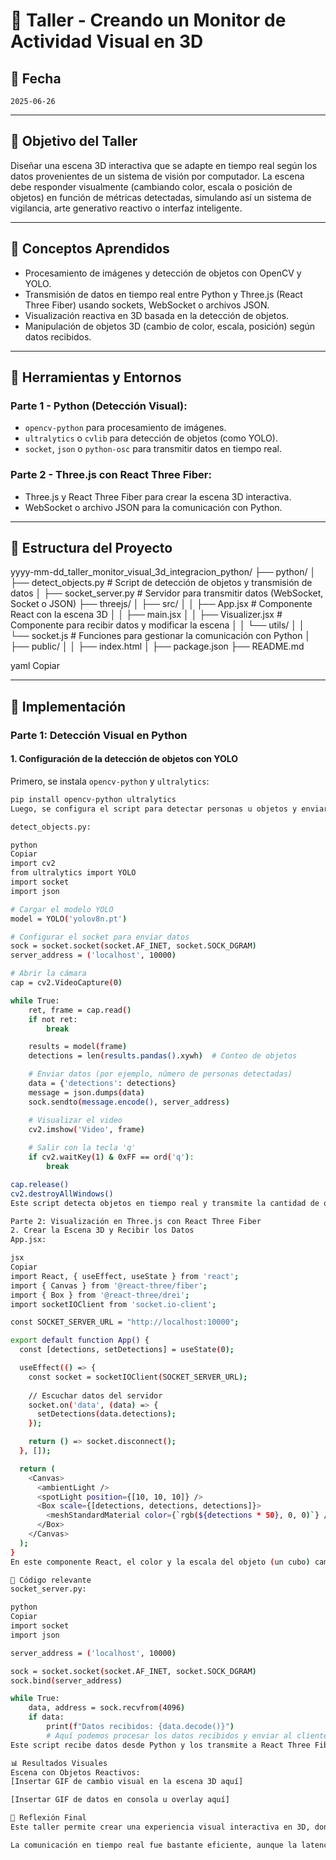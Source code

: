 # 🧪 Taller - Creando un Monitor de Actividad Visual en 3D

## 📅 Fecha
`2025-06-26`    

---

## 🎯 Objetivo del Taller

Diseñar una escena 3D interactiva que se adapte en tiempo real según los datos provenientes de un sistema de visión por computador. La escena debe responder visualmente (cambiando color, escala o posición de objetos) en función de métricas detectadas, simulando así un sistema de vigilancia, arte generativo reactivo o interfaz inteligente.

---

## 🧠 Conceptos Aprendidos

- Procesamiento de imágenes y detección de objetos con OpenCV y YOLO.
- Transmisión de datos en tiempo real entre Python y Three.js (React Three Fiber) usando sockets, WebSocket o archivos JSON.
- Visualización reactiva en 3D basada en la detección de objetos.
- Manipulación de objetos 3D (cambio de color, escala, posición) según datos recibidos.

---

## 🔧 Herramientas y Entornos

### Parte 1 - Python (Detección Visual):
- `opencv-python` para procesamiento de imágenes.
- `ultralytics` o `cvlib` para detección de objetos (como YOLO).
- `socket`, `json` o `python-osc` para transmitir datos en tiempo real.

### Parte 2 - Three.js con React Three Fiber:
- Three.js y React Three Fiber para crear la escena 3D interactiva.
- WebSocket o archivo JSON para la comunicación con Python.

---

## 📁 Estructura del Proyecto

yyyy-mm-dd_taller_monitor_visual_3d_integracion_python/
├── python/
│ ├── detect_objects.py # Script de detección de objetos y transmisión de datos
│ ├── socket_server.py # Servidor para transmitir datos (WebSocket, Socket o JSON)
├── threejs/
│ ├── src/
│ │ ├── App.jsx # Componente React con la escena 3D
│ │ ├── main.jsx
│ │ ├── Visualizer.jsx # Componente para recibir datos y modificar la escena
│ │ └── utils/
│ │ └── socket.js # Funciones para gestionar la comunicación con Python
│ ├── public/
│ │ ├── index.html
│ ├── package.json
├── README.md

yaml
Copiar

---

## 🧪 Implementación

### Parte 1: Detección Visual en Python

#### 1. Configuración de la detección de objetos con YOLO

Primero, se instala `opencv-python` y `ultralytics`:

```bash
pip install opencv-python ultralytics
Luego, se configura el script para detectar personas u objetos y enviar los datos a través de un socket o WebSocket:

detect_objects.py:

python
Copiar
import cv2
from ultralytics import YOLO
import socket
import json

# Cargar el modelo YOLO
model = YOLO('yolov8n.pt')

# Configurar el socket para enviar datos
sock = socket.socket(socket.AF_INET, socket.SOCK_DGRAM)
server_address = ('localhost', 10000)

# Abrir la cámara
cap = cv2.VideoCapture(0)

while True:
    ret, frame = cap.read()
    if not ret:
        break

    results = model(frame)
    detections = len(results.pandas().xywh)  # Conteo de objetos

    # Enviar datos (por ejemplo, número de personas detectadas)
    data = {'detections': detections}
    message = json.dumps(data)
    sock.sendto(message.encode(), server_address)

    # Visualizar el video
    cv2.imshow('Video', frame)
    
    # Salir con la tecla 'q'
    if cv2.waitKey(1) & 0xFF == ord('q'):
        break

cap.release()
cv2.destroyAllWindows()
Este script detecta objetos en tiempo real y transmite la cantidad de objetos detectados a través de un socket.

Parte 2: Visualización en Three.js con React Three Fiber
2. Crear la Escena 3D y Recibir los Datos
App.jsx:

jsx
Copiar
import React, { useEffect, useState } from 'react';
import { Canvas } from '@react-three/fiber';
import { Box } from '@react-three/drei';
import socketIOClient from 'socket.io-client';

const SOCKET_SERVER_URL = "http://localhost:10000";

export default function App() {
  const [detections, setDetections] = useState(0);

  useEffect(() => {
    const socket = socketIOClient(SOCKET_SERVER_URL);
    
    // Escuchar datos del servidor
    socket.on('data', (data) => {
      setDetections(data.detections);
    });

    return () => socket.disconnect();
  }, []);

  return (
    <Canvas>
      <ambientLight />
      <spotLight position={[10, 10, 10]} />
      <Box scale={[detections, detections, detections]}>
        <meshStandardMaterial color={`rgb(${detections * 50}, 0, 0)`} />
      </Box>
    </Canvas>
  );
}
En este componente React, el color y la escala del objeto (un cubo) cambian en función del número de detecciones recibidas desde el servidor Python.

🔹 Código relevante
socket_server.py:

python
Copiar
import socket
import json

server_address = ('localhost', 10000)

sock = socket.socket(socket.AF_INET, socket.SOCK_DGRAM)
sock.bind(server_address)

while True:
    data, address = sock.recvfrom(4096)
    if data:
        print(f"Datos recibidos: {data.decode()}")
        # Aquí podemos procesar los datos recibidos y enviar al cliente (Three.js)
Este script recibe datos desde Python y los transmite a React Three Fiber.

📊 Resultados Visuales
Escena con Objetos Reactivos:
[Insertar GIF de cambio visual en la escena 3D aquí]

[Insertar GIF de datos en consola u overlay aquí]

💬 Reflexión Final
Este taller permite crear una experiencia visual interactiva en 3D, donde la escena responde en tiempo real a los datos provenientes de un sistema de visión por computador. La integración entre Python y Three.js (React Three Fiber) mediante sockets o WebSocket permite transmitir información de detección visual y adaptarla a un entorno 3D.

La comunicación en tiempo real fue bastante eficiente, aunque la latencia de la red y la capacidad de procesamiento del sistema pueden influir en la fluidez de la visualización. Para hacerlo más robusto, se podrían añadir más métricas de control, como el número de frames procesados por segundo (FPS) o la mejora de la precisión de los modelos de detección.
